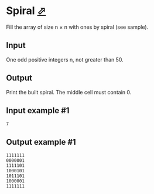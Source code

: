 # Spiral [⬀](https://www.e-olymp.com/en/problems/2668)
Fill the array of size n × n with ones by spiral (see sample).

## Input
One odd positive integers n, not greater than 50.

## Output
Print the built spiral. The middle cell must contain 0.

## Input example #1
```
7
```

## Output example #1
```
1111111
0000001
1111101
1000101
1011101
1000001
1111111
```
